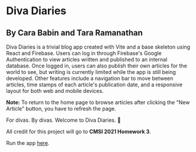 # Diva Diaries
## By Cara Babin and Tara Ramanathan

Diva Diaries is a trivial blog app created with Vite and a base skeleton using React and Firebase. Users can log in through Firebase's Google Authentication to view articles written and published to an internal database. Once logged in, users can also publish their own articles for the world to see, but writing is currently limited while the app is still being developed. Other features include a navigation bar to move between articles, time stamps of each article's publication date, and a responsive layout for both web and mobile devices.

__Note:__ To return to the home page to browse articles after clicking the "New Article" button, you have to refresh the page.

For divas. By divas. Welcome to Diva Diaries. 💜

All credit for this project will go to **CMSI 2021 Homework 3**.

Run the app [here](https://basic-blog-844d9.web.app/).